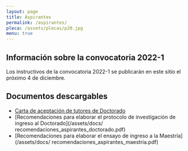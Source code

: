```yaml
---
layout: page
title: Aspirantes
permalink: /aspirantes/
pleca: /assets/plecas/p20.jpg
menu: true
---
```


## Información sobre la convocatoria 2022-1

Los instructivos de la convocatoria 2022-1 se publicarán en este sitio el próximo 4 de diciembre.


## Documentos descargables

 - [Carta de aceptación de tutores de Doctorado](/assets/formatos/aspirantes/formato_carta_aceptacion_tutor_doctorado.doc)
 - [Recomendaciones para elaborar el protocolo de investigación de ingreso al Doctorado](/assets/docs/ recomendaciones_aspirantes_doctorado.pdf)
 - [Recomendaciones para elaborar el ensayo de ingreso a la Maestría](/assets/docs/ recomendaciones_aspirantes_maestria.pdf)
